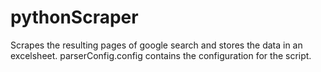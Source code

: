 # pythonScraper
Scrapes the resulting pages of google search and stores the data in an excelsheet. parserConfig.config contains the configuration for the script.

